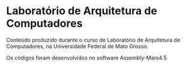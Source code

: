 # Laboratório de Arquitetura de Computadores
 Conteúdo produzido durante o curso de Laboratório de Arquitetura de Computadores, na Universidade Federal de Mato Grosso. 
 
 Os códigos foram desenvolvidos no software Assembly-Mars4.5